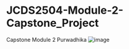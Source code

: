 # JCDS2504-Module-2-Capstone_Project
Capstone Module 2 Purwadhika
![image](https://github.com/user-attachments/assets/309d8e95-0b05-40d4-9c0e-7fc13d773f87)
